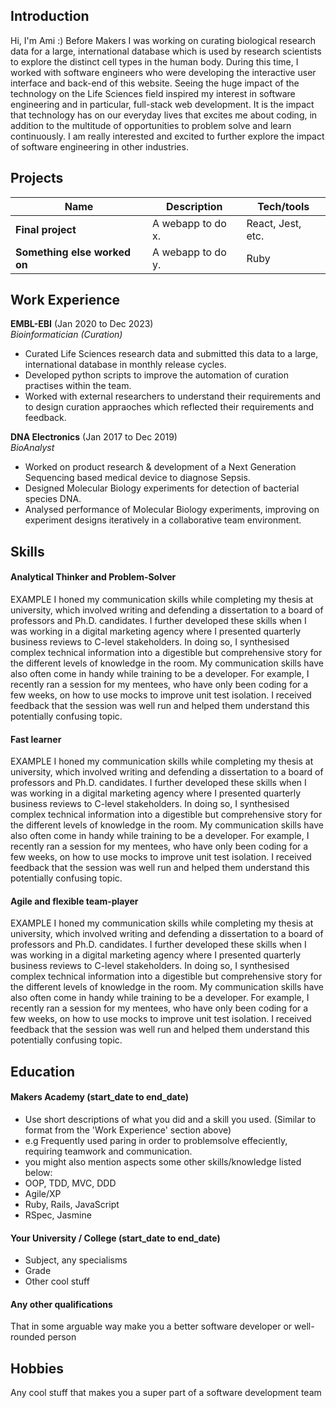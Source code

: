 ## Introduction

Hi, I'm Ami :) Before Makers I was working on curating biological research data for a large, international database which is used by research scientists to explore the distinct cell types in the human body. During this time, I worked with software engineers who were developing the interactive user interface and back-end of this website. Seeing the huge impact of the technology on the Life Sciences field inspired my interest in software engineering and in particular, full-stack web development. It is the impact that technology has on our everyday lives that excites me about coding, in addition to the multitude of opportunities to problem solve and learn continuously. I am really interested and excited to further explore the impact of software engineering in other industries.

## Projects

| Name                         | Description       | Tech/tools        |
| ---------------------------- | ----------------- | ----------------- |
| **Final project**            | A webapp to do x. | React, Jest, etc. |
| **Something else worked on** | A webapp to do y. | Ruby              |

## Work Experience

**EMBL-EBI** (Jan 2020 to Dec 2023)  
_Bioinformatician (Curation)_

- Curated Life Sciences research data and submitted this data to a large, international database in monthly release cycles.
- Developed python scripts to improve the automation of curation practises within the team.
- Worked with external researchers to understand their requirements and to design curation appraoches which reflected their requirements and feedback.

**DNA Electronics** (Jan 2017 to Dec 2019)  
_BioAnalyst_

- Worked on product research & development of a Next Generation Sequencing based medical device to diagnose Sepsis.
- Designed Molecular Biology experiments for detection of bacterial species DNA.
- Analysed performance of Molecular Biology experiments, improving on experiment designs iteratively in a collaborative team environment.
  
## Skills

#### Analytical Thinker and Problem-Solver
EXAMPLE
I honed my communication skills while completing my thesis at university, which involved writing and defending a dissertation to a board of professors and Ph.D. candidates. I further developed these skills when I was working in a digital marketing agency where I presented quarterly business reviews to C-level stakeholders. In doing so, I synthesised complex technical information into a digestible but comprehensive story for the different levels of knowledge in the room. My communication skills have also often come in handy while training to be a developer. For example, I recently ran a session for my mentees, who have only been coding for a few weeks, on how to use mocks to improve unit test isolation. I received feedback that the session was well run and helped them understand this potentially confusing topic.

#### Fast learner
EXAMPLE
I honed my communication skills while completing my thesis at university, which involved writing and defending a dissertation to a board of professors and Ph.D. candidates. I further developed these skills when I was working in a digital marketing agency where I presented quarterly business reviews to C-level stakeholders. In doing so, I synthesised complex technical information into a digestible but comprehensive story for the different levels of knowledge in the room. My communication skills have also often come in handy while training to be a developer. For example, I recently ran a session for my mentees, who have only been coding for a few weeks, on how to use mocks to improve unit test isolation. I received feedback that the session was well run and helped them understand this potentially confusing topic.

#### Agile and flexible team-player
EXAMPLE
I honed my communication skills while completing my thesis at university, which involved writing and defending a dissertation to a board of professors and Ph.D. candidates. I further developed these skills when I was working in a digital marketing agency where I presented quarterly business reviews to C-level stakeholders. In doing so, I synthesised complex technical information into a digestible but comprehensive story for the different levels of knowledge in the room. My communication skills have also often come in handy while training to be a developer. For example, I recently ran a session for my mentees, who have only been coding for a few weeks, on how to use mocks to improve unit test isolation. I received feedback that the session was well run and helped them understand this potentially confusing topic.

## Education

#### Makers Academy (start_date to end_date)
- Use short descriptions of what you did and a skill you used. (Similar to format from the 'Work Experience' section above)
- e.g Frequently used paring in order to problemsolve effeciently, requiring teamwork and communication.
- you might also mention aspects some other skills/knowledge listed below: 
- OOP, TDD, MVC, DDD
- Agile/XP
- Ruby, Rails, JavaScript
- RSpec, Jasmine

#### Your University / College (start_date to end_date)

- Subject, any specialisms
- Grade
- Other cool stuff

#### Any other qualifications

That in some arguable way make you a better software developer or well-rounded person

## Hobbies

Any cool stuff that makes you a super part of a software development team
